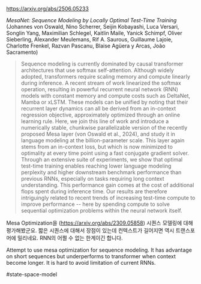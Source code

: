 https://arxiv.org/abs/2506.05233

*MesaNet: Sequence Modeling by Locally Optimal Test-Time Training* (Johannes von Oswald, Nino Scherrer, Seijin Kobayashi, Luca Versari, Songlin Yang, Maximilian Schlegel, Kaitlin Maile, Yanick Schimpf, Oliver Sieberling, Alexander Meulemans, Rif A. Saurous, Guillaume Lajoie, Charlotte Frenkel, Razvan Pascanu, Blaise Agüera y Arcas, João Sacramento)

> Sequence modeling is currently dominated by causal transformer architectures that use softmax self-attention. Although widely adopted, transformers require scaling memory and compute linearly during inference. A recent stream of work linearized the softmax operation, resulting in powerful recurrent neural network (RNN) models with constant memory and compute costs such as DeltaNet, Mamba or xLSTM. These models can be unified by noting that their recurrent layer dynamics can all be derived from an in-context regression objective, approximately optimized through an online learning rule. Here, we join this line of work and introduce a numerically stable, chunkwise parallelizable version of the recently proposed Mesa layer (von Oswald et al., 2024), and study it in language modeling at the billion-parameter scale. This layer again stems from an in-context loss, but which is now minimized to optimality at every time point using a fast conjugate gradient solver. Through an extensive suite of experiments, we show that optimal test-time training enables reaching lower language modeling perplexity and higher downstream benchmark performance than previous RNNs, especially on tasks requiring long context understanding. This performance gain comes at the cost of additional flops spent during inference time. Our results are therefore intriguingly related to recent trends of increasing test-time compute to improve performance -- here by spending compute to solve sequential optimization problems within the neural network itself.

Mesa Optimization을 (https://arxiv.org/abs/2309.05858) 시퀀스 모델링에 대해 평가해봤군요. 짧은 시퀀스에 대해서 장점이 있는데 컨텍스트가 길어지면 역시 트랜스포머에 밀리네요. RNN의 어쩔 수 없는 한계이긴 합니다.

<english>
Attempt to use mesa optimization for sequence modeling. It has advantage on short sequences but underperforms to transformer when context become longer. It is hard to avoid limitation of current RNNs.
</english>

#state-space-model 